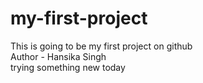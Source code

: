 # my-first-project

This is going to be my first project on github
<br>
Author - Hansika Singh
<br>
trying something new today
